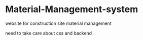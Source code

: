 # Material-Management-system
website for construction site material management

need to take care about css and backend
